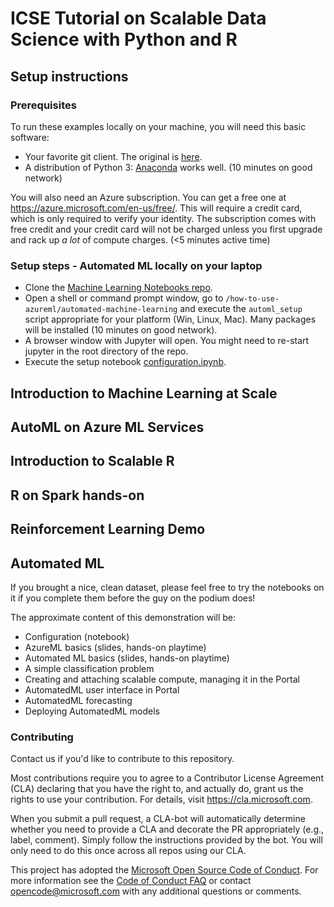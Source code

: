# ICSE Tutorial on Scalable Data Science with Python and R

## Setup instructions

### Prerequisites

To run these examples locally on your machine, you will need this basic software:
* Your favorite git client. The original is [here](https://git-scm.com/downloads).
* A distribution of Python 3: [Anaconda](https://www.anaconda.com/distribution/) works well. (10 minutes on good network)

You will also need an Azure subscription. You can get a free one at https://azure.microsoft.com/en-us/free/.
This will require a credit card, which is only required to verify your identity. The subscription comes 
with free credit and your credit card will not be charged unless you first upgrade and rack up *a lot* of compute charges.
(<5 minutes active time)

### Setup steps - Automated ML locally on your laptop
* Clone the [Machine Learning Notebooks repo](https://github.com/Azure/MachineLearningNotebooks).
* Open a shell or command prompt window, go to `/how-to-use-azureml/automated-machine-learning` and execute the `automl_setup` script appropriate for your platform (Win, Linux, Mac). Many packages will be installed (10 minutes on good network).
* A browser window with Jupyter will open. You might need to re-start jupyter in the root directory of the repo.
* Execute the setup notebook [configuration.ipynb](https://github.com/Azure/MachineLearningNotebooks/blob/master/configuration.ipynb).  

## Introduction to Machine Learning at Scale

## AutoML on Azure ML Services

## Introduction to Scalable R

## R on Spark hands-on

## Reinforcement Learning Demo

## Automated ML

If you brought a nice, clean dataset, please feel free to try the notebooks on it if you complete
them before the guy on the podium does!

The approximate content of this demonstration will be:

* Configuration (notebook)
* AzureML basics (slides, hands-on playtime)
* Automated ML basics (slides, hands-on playtime)
* A simple classification problem
* Creating and attaching scalable compute, managing it in the Portal
* AutomatedML user interface in Portal
* AutomatedML forecasting
* Deploying AutomatedML models


### Contributing

Contact us if you'd like to contribute to this repository.

Most contributions require you to agree to a
Contributor License Agreement (CLA) declaring that you have the right to, and actually do, grant us
the rights to use your contribution. For details, visit https://cla.microsoft.com.

When you submit a pull request, a CLA-bot will automatically determine whether you need to provide
a CLA and decorate the PR appropriately (e.g., label, comment). Simply follow the instructions
provided by the bot. You will only need to do this once across all repos using our CLA.

This project has adopted the [Microsoft Open Source Code of Conduct](https://opensource.microsoft.com/codeofconduct/).
For more information see the [Code of Conduct FAQ](https://opensource.microsoft.com/codeofconduct/faq/) or
contact [opencode@microsoft.com](mailto:opencode@microsoft.com) with any additional questions or comments.
